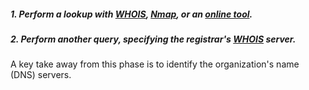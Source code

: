 ##### 1. Perform a lookup with [WHOIS](../../Tools/Domain/whois/README.md#Query), [Nmap](../../Tools/NetworkDiscovery/Nmap/README.md#Query-WHOIS), or an [online tool](../../Tools/OnlineResources/README.md#WHOIS-and-RDAP).
##### 2. Perform another query, specifying the registrar's [WHOIS](../../Tools/Domain/whois/README.md#Specify-Server-to-Query) server.

A key take away from this phase is to identify the organization's name (DNS) servers.
